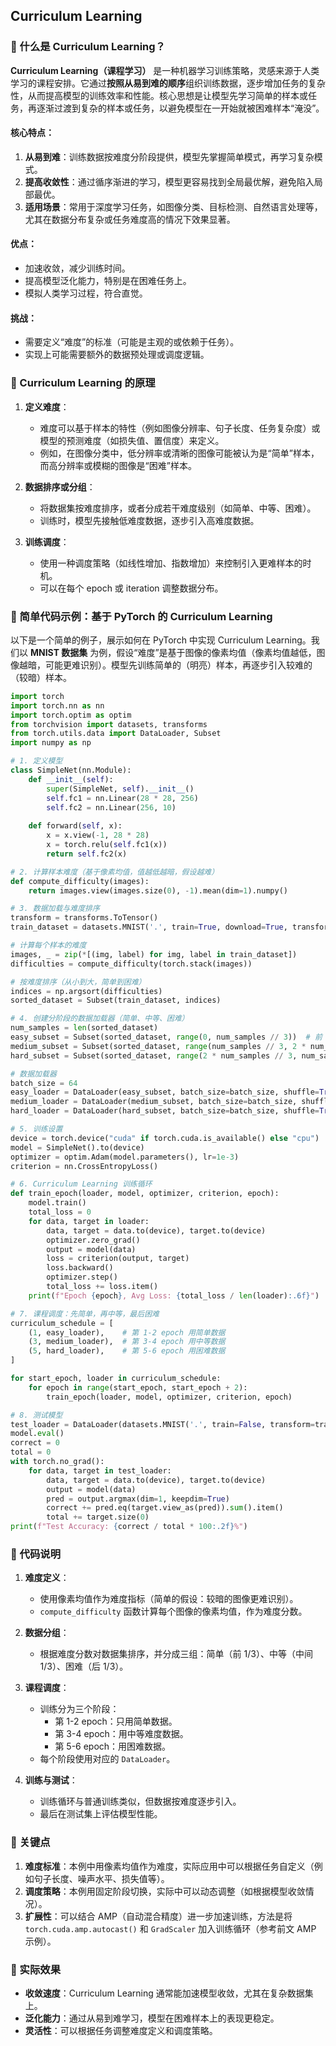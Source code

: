 ## Curriculum Learning
### 📖 什么是 Curriculum Learning？

**Curriculum Learning（课程学习）** 是一种机器学习训练策略，灵感来源于人类学习的课程安排。它通过**按照从易到难的顺序**组织训练数据，逐步增加任务的复杂性，从而提高模型的训练效率和性能。核心思想是让模型先学习简单的样本或任务，再逐渐过渡到复杂的样本或任务，以避免模型在一开始就被困难样本“淹没”。

#### 核心特点：
1. **从易到难**：训练数据按难度分阶段提供，模型先掌握简单模式，再学习复杂模式。
2. **提高收敛性**：通过循序渐进的学习，模型更容易找到全局最优解，避免陷入局部最优。
3. **适用场景**：常用于深度学习任务，如图像分类、目标检测、自然语言处理等，尤其在数据分布复杂或任务难度高的情况下效果显著。

#### 优点：
- 加速收敛，减少训练时间。
- 提高模型泛化能力，特别是在困难任务上。
- 模拟人类学习过程，符合直觉。

#### 挑战：
- 需要定义“难度”的标准（可能是主观的或依赖于任务）。
- 实现上可能需要额外的数据预处理或调度逻辑。



### 📖 Curriculum Learning 的原理

1. **定义难度**：
   - 难度可以基于样本的特性（例如图像分辨率、句子长度、任务复杂度）或模型的预测难度（如损失值、置信度）来定义。
   - 例如，在图像分类中，低分辨率或清晰的图像可能被认为是“简单”样本，而高分辨率或模糊的图像是“困难”样本。

2. **数据排序或分组**：
   - 将数据集按难度排序，或者分成若干难度级别（如简单、中等、困难）。
   - 训练时，模型先接触低难度数据，逐步引入高难度数据。

3. **训练调度**：
   - 使用一种调度策略（如线性增加、指数增加）来控制引入更难样本的时机。
   - 可以在每个 epoch 或 iteration 调整数据分布。



### 📖 简单代码示例：基于 PyTorch 的 Curriculum Learning

以下是一个简单的例子，展示如何在 PyTorch 中实现 Curriculum Learning。我们以 **MNIST 数据集** 为例，假设“难度”是基于图像的像素均值（像素均值越低，图像越暗，可能更难识别）。模型先训练简单的（明亮）样本，再逐步引入较难的（较暗）样本。

```python
import torch
import torch.nn as nn
import torch.optim as optim
from torchvision import datasets, transforms
from torch.utils.data import DataLoader, Subset
import numpy as np

# 1. 定义模型
class SimpleNet(nn.Module):
    def __init__(self):
        super(SimpleNet, self).__init__()
        self.fc1 = nn.Linear(28 * 28, 256)
        self.fc2 = nn.Linear(256, 10)
    
    def forward(self, x):
        x = x.view(-1, 28 * 28)
        x = torch.relu(self.fc1(x))
        return self.fc2(x)

# 2. 计算样本难度（基于像素均值，值越低越暗，假设越难）
def compute_difficulty(images):
    return images.view(images.size(0), -1).mean(dim=1).numpy()

# 3. 数据加载与难度排序
transform = transforms.ToTensor()
train_dataset = datasets.MNIST('.', train=True, download=True, transform=transform)

# 计算每个样本的难度
images, _ = zip(*[(img, label) for img, label in train_dataset])
difficulties = compute_difficulty(torch.stack(images))

# 按难度排序（从小到大，简单到困难）
indices = np.argsort(difficulties)
sorted_dataset = Subset(train_dataset, indices)

# 4. 创建分阶段的数据加载器（简单、中等、困难）
num_samples = len(sorted_dataset)
easy_subset = Subset(sorted_dataset, range(0, num_samples // 3))  # 前 1/3 简单
medium_subset = Subset(sorted_dataset, range(num_samples // 3, 2 * num_samples // 3))  # 中间 1/3
hard_subset = Subset(sorted_dataset, range(2 * num_samples // 3, num_samples))  # 后 1/3

# 数据加载器
batch_size = 64
easy_loader = DataLoader(easy_subset, batch_size=batch_size, shuffle=True)
medium_loader = DataLoader(medium_subset, batch_size=batch_size, shuffle=True)
hard_loader = DataLoader(hard_subset, batch_size=batch_size, shuffle=True)

# 5. 训练设置
device = torch.device("cuda" if torch.cuda.is_available() else "cpu")
model = SimpleNet().to(device)
optimizer = optim.Adam(model.parameters(), lr=1e-3)
criterion = nn.CrossEntropyLoss()

# 6. Curriculum Learning 训练循环
def train_epoch(loader, model, optimizer, criterion, epoch):
    model.train()
    total_loss = 0
    for data, target in loader:
        data, target = data.to(device), target.to(device)
        optimizer.zero_grad()
        output = model(data)
        loss = criterion(output, target)
        loss.backward()
        optimizer.step()
        total_loss += loss.item()
    print(f"Epoch {epoch}, Avg Loss: {total_loss / len(loader):.6f}")

# 7. 课程调度：先简单，再中等，最后困难
curriculum_schedule = [
    (1, easy_loader),    # 第 1-2 epoch 用简单数据
    (3, medium_loader),  # 第 3-4 epoch 用中等数据
    (5, hard_loader),    # 第 5-6 epoch 用困难数据
]

for start_epoch, loader in curriculum_schedule:
    for epoch in range(start_epoch, start_epoch + 2):
        train_epoch(loader, model, optimizer, criterion, epoch)

# 8. 测试模型
test_loader = DataLoader(datasets.MNIST('.', train=False, transform=transform), batch_size=64)
model.eval()
correct = 0
total = 0
with torch.no_grad():
    for data, target in test_loader:
        data, target = data.to(device), target.to(device)
        output = model(data)
        pred = output.argmax(dim=1, keepdim=True)
        correct += pred.eq(target.view_as(pred)).sum().item()
        total += target.size(0)
print(f"Test Accuracy: {correct / total * 100:.2f}%")
```



### 📖 代码说明

1. **难度定义**：
   - 使用像素均值作为难度指标（简单的假设：较暗的图像更难识别）。
   - `compute_difficulty` 函数计算每个图像的像素均值，作为难度分数。

2. **数据分组**：
   - 根据难度分数对数据集排序，并分成三组：简单（前 1/3）、中等（中间 1/3）、困难（后 1/3）。

3. **课程调度**：
   - 训练分为三个阶段：
     - 第 1-2 epoch：只用简单数据。
     - 第 3-4 epoch：用中等难度数据。
     - 第 5-6 epoch：用困难数据。
   - 每个阶段使用对应的 `DataLoader`。

4. **训练与测试**：
   - 训练循环与普通训练类似，但数据按难度逐步引入。
   - 最后在测试集上评估模型性能。



### 📖 关键点
1. **难度标准**：本例中用像素均值作为难度，实际应用中可以根据任务自定义（例如句子长度、噪声水平、损失值等）。
2. **调度策略**：本例用固定阶段切换，实际中可以动态调整（如根据模型收敛情况）。
3. **扩展性**：可以结合 AMP（自动混合精度）进一步加速训练，方法是将 `torch.cuda.amp.autocast()` 和 `GradScaler` 加入训练循环（参考前文 AMP 示例）。



### 📖 实际效果
- **收敛速度**：Curriculum Learning 通常能加速模型收敛，尤其在复杂数据集上。
- **泛化能力**：通过从易到难学习，模型在困难样本上的表现更稳定。
- **灵活性**：可以根据任务调整难度定义和调度策略。
